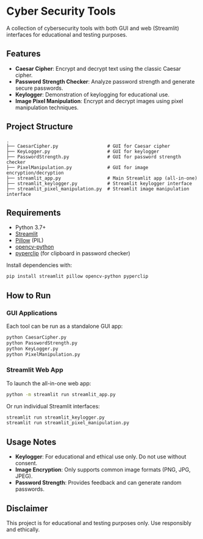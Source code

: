 # Cyber Security Tools

A collection of cybersecurity tools with both GUI and web (Streamlit) interfaces for educational and testing purposes.

## Features

- **Caesar Cipher**: Encrypt and decrypt text using the classic Caesar cipher.
- **Password Strength Checker**: Analyze password strength and generate secure passwords.
- **Keylogger**: Demonstration of keylogging for educational use.
- **Image Pixel Manipulation**: Encrypt and decrypt images using pixel manipulation techniques.

## Project Structure

```
.
├── CaesarCipher.py                  # GUI for Caesar cipher
├── KeyLogger.py                     # GUI for keylogger
├── PasswordStrength.py              # GUI for password strength checker
├── PixelManipulation.py             # GUI for image encryption/decryption
├── streamlit_app.py                 # Main Streamlit app (all-in-one)
├── streamlit_keylogger.py           # Streamlit keylogger interface
├── streamlit_pixel_manipulation.py  # Streamlit image manipulation interface
```

## Requirements

- Python 3.7+
- [Streamlit](https://streamlit.io/)
- [Pillow](https://python-pillow.org/) (PIL)
- [opencv-python](https://pypi.org/project/opencv-python/)
- [pyperclip](https://pypi.org/project/pyperclip/) (for clipboard in password checker)

Install dependencies with:

```bash
pip install streamlit pillow opencv-python pyperclip
```

## How to Run

### GUI Applications

Each tool can be run as a standalone GUI app:

```bash
python CaesarCipher.py
python PasswordStrength.py
python KeyLogger.py
python PixelManipulation.py
```

### Streamlit Web App

To launch the all-in-one web app:

```bash
python -m streamlit run streamlit_app.py
```

Or run individual Streamlit interfaces:

```bash
streamlit run streamlit_keylogger.py
streamlit run streamlit_pixel_manipulation.py
```

## Usage Notes

- **Keylogger**: For educational and ethical use only. Do not use without consent.
- **Image Encryption**: Only supports common image formats (PNG, JPG, JPEG).
- **Password Strength**: Provides feedback and can generate random passwords.

## Disclaimer

This project is for educational and testing purposes only. Use responsibly and ethically. 
